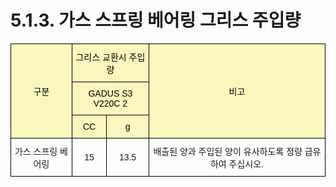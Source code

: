 ﻿# 5.1.3. 가스 스프링 베어링 그리스 주입량


<style type="text/css">
.tg  {border-collapse:collapse;border-spacing:0;}
.tg td{border-color:black;border-style:solid;border-width:1px;font-family:Arial, sans-serif;font-size:14px;
  overflow:hidden;padding:10px 5px;word-break:normal;}
.tg th{border-color:black;border-style:solid;border-width:1px;font-family:Arial, sans-serif;font-size:14px;
  font-weight:normal;overflow:hidden;padding:10px 5px;word-break:normal;}
.tg .tg-gm1x{background-color:#f8f8be;color:#000000;text-align:center;vertical-align:middle}
.tg .tg-nrix{text-align:center;vertical-align:middle}
</style>
<table class="tg">
<thead>
  <tr>
    <th class="tg-gm1x" rowspan="3">구분</th>
    <th class="tg-gm1x" colspan="2">그리스 교환시 주입량</th>
    <th class="tg-gm1x" rowspan="3">비고</th>
  </tr>
  <tr>
    <th class="tg-gm1x" colspan="2">GADUS S3 V220C 2</th>
  </tr>
  <tr>
    <th class="tg-gm1x">CC</th>
    <th class="tg-gm1x">g</th>
  </tr>
</thead>
<tbody>
  <tr>
    <td class="tg-nrix">가스 스프링 베어링</td>
    <td class="tg-nrix">15</td>
    <td class="tg-nrix">13.5</td>
    <td class="tg-nrix">배출된 양과 주입된 양이 유사하도록 정량 급유하여 주십시오.</td>
  </tr>
</tbody>
</table>
